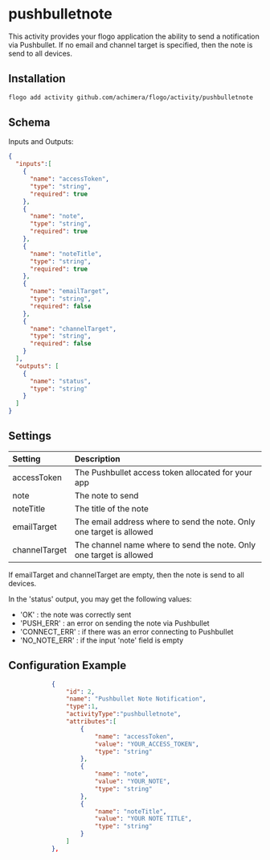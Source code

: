 # pushbulletnote
This activity provides your flogo application the ability to send a notification via Pushbullet.
If no email and channel target is specified, then the note is send to all devices. 


## Installation

```bash
flogo add activity github.com/achimera/flogo/activity/pushbulletnote
```

## Schema
Inputs and Outputs:

```json
{
  "inputs":[
    {
      "name": "accessToken",
      "type": "string",
      "required": true
    },
    {
      "name": "note",
      "type": "string",
      "required": true
    },
    {
      "name": "noteTitle",
      "type": "string",
      "required": true
    },
    {
      "name": "emailTarget",
      "type": "string",
      "required": false
    },
    {
      "name": "channelTarget",
      "type": "string",
      "required": false
    }
  ],
  "outputs": [
  	{
      "name": "status",
      "type": "string"
    }
  ]
}
```
## Settings
| Setting      | Description    |
|:-------------|:---------------|        
| accessToken  | The Pushbullet access token allocated for your app |
| note      	 | The note to send |
| noteTitle | The title of the note |
| emailTarget    	| The email address where to send the note. Only one target is allowed |
| channelTarget    	| The channel name where to send the note. Only one target is allowed |

If emailTarget and channelTarget are empty, then the note is send to all devices. 

In the 'status' output, you may get the following values:
- 'OK' : the note was correctly sent
- 'PUSH_ERR' : an error on sending the note via Pushbullet
- 'CONNECT_ERR' : if there was an error connecting to Pushbullet
- 'NO_NOTE_ERR' : if the input 'note' field is empty

## Configuration Example

```json
            {  
            	"id": 2,
            	"name": "Pushbullet Note Notification",
            	"type":1,
            	"activityType":"pushbulletnote",
            	"attributes":[  
    				{
      					"name": "accessToken",
      					"value": "YOUR_ACCESS_TOKEN",
      					"type": "string"
    				},
    				{
      					"name": "note",
      					"value": "YOUR_NOTE",
      					"type": "string"
    				},
    				{
      					"name": "noteTitle",
      					"value": "YOUR NOTE TITLE",
      					"type": "string"
    				}
            	]
         	},
```

